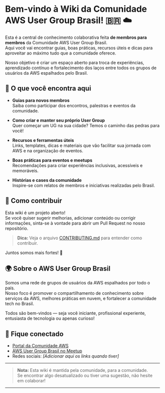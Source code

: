 # Bem-vindo à Wiki da Comunidade AWS User Group Brasil! 🇧🇷 ☁️

Esta é a central de conhecimento colaborativa feita **de membros para membros** da Comunidade AWS User Group Brasil.  
Aqui você vai encontrar guias, boas práticas, recursos úteis e dicas para aproveitar ao máximo tudo que a comunidade oferece.

Nosso objetivo é criar um espaço aberto para troca de experiências, aprendizado contínuo e fortalecimento dos laços entre todos os grupos de usuários da AWS espalhados pelo Brasil.

## 🚀 O que você encontra aqui

- **Guias para novos membros**  
  Saiba como participar dos encontros, palestras e eventos da comunidade.

- **Como criar e manter seu próprio User Group**  
  Quer começar um UG na sua cidade? Temos o caminho das pedras para você!

- **Recursos e ferramentas úteis**  
  Links, templates, dicas e materiais que vão facilitar sua jornada com AWS e na organização de eventos.

- **Boas práticas para eventos e meetups**  
  Recomendações para criar experiências inclusivas, acessíveis e memoráveis.

- **Histórias e cases da comunidade**  
  Inspire-se com relatos de membros e iniciativas realizadas pelo Brasil.

## 🤝 Como contribuir

Esta wiki é um projeto aberto!  
Se você quiser sugerir melhorias, adicionar conteúdo ou corrigir informações, sinta-se à vontade para abrir um Pull Request no nosso repositório.

> **Dica:** Veja o arquivo [CONTRIBUTING.md](https://github.com/AWS-UG-Maringa/conduta_ug) para entender como contribuir.

Juntos somos mais fortes! 💪

## 🌍 Sobre o AWS User Group Brasil

Somos uma rede de grupos de usuários da AWS espalhados por todo o país.  
Nosso foco é promover o compartilhamento de conhecimento sobre serviços da AWS, melhores práticas em nuvem, e fortalecer a comunidade tech no Brasil.

Todos são bem-vindos — seja você iniciante, profissional experiente, entusiasta de tecnologia ou apenas curioso!

## 📣 Fique conectado

- [Portal da Comunidade AWS](https://community.aws/)
- [AWS User Group Brasil no Meetup](https://www.meetup.com/pro/global-aws-user-group-community/)
- Redes sociais: *[Adicionar aqui os links quando tiver]*

---

> **Nota:** Esta wiki é mantida pela comunidade, para a comunidade.  
> Se encontrar algo desatualizado ou tiver uma sugestão, não hesite em colaborar!
---
